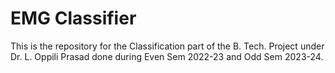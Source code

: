 # EMG Classifier

This is the repository for the Classification part of the B. Tech. Project under Dr. L. Oppili Prasad done during Even Sem 2022-23 and Odd Sem 2023-24.
